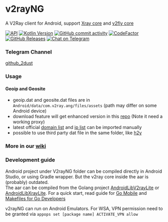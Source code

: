 # v2rayNG

A V2Ray client for Android, support [Xray core](https://github.com/XTLS/Xray-core) and [v2fly core](https://github.com/v2fly/v2ray-core)

[![API](https://img.shields.io/badge/API-21%2B-yellow.svg?style=flat)](https://developer.android.com/about/versions/lollipop)
[![Kotlin Version](https://img.shields.io/badge/Kotlin-2.2.0-blue.svg)](https://kotlinlang.org)
[![GitHub commit activity](https://img.shields.io/github/commit-activity/m/2dust/v2rayNG)](https://github.com/2dust/v2rayNG/commits/master)
[![CodeFactor](https://www.codefactor.io/repository/github/2dust/v2rayng/badge)](https://www.codefactor.io/repository/github/2dust/v2rayng)
[![GitHub Releases](https://img.shields.io/github/downloads/2dust/v2rayNG/latest/total?logo=github)](https://github.com/2dust/v2rayNG/releases)
[![Chat on Telegram](https://img.shields.io/badge/Chat%20on-Telegram-brightgreen.svg)](https://t.me/v2rayn)

### Telegram Channel
[github_2dust](https://t.me/github_2dust)

### Usage

#### Geoip and Geosite
- geoip.dat and geosite.dat files are in `Android/data/com.v2ray.ang/files/assets` (path may differ on some Android device)
- download feature will get enhanced version in this [repo](https://github.com/Loyalsoldier/v2ray-rules-dat) (Note it need a working proxy)
- latest official [domain list](https://github.com/Loyalsoldier/v2ray-rules-dat) and [ip list](https://github.com/Loyalsoldier/geoip) can be imported manually
- possible to use third party dat file in the same folder, like [h2y](https://guide.v2fly.org/routing/sitedata.html#%E5%A4%96%E7%BD%AE%E7%9A%84%E5%9F%9F%E5%90%8D%E6%96%87%E4%BB%B6)

### More in our [wiki](https://github.com/2dust/v2rayNG/wiki)

### Development guide

Android project under V2rayNG folder can be compiled directly in Android Studio, or using Gradle wrapper. But the v2ray core inside the aar is (probably) outdated.  
The aar can be compiled from the Golang project [AndroidLibV2rayLite](https://github.com/2dust/AndroidLibV2rayLite) or [AndroidLibXrayLite](https://github.com/2dust/AndroidLibXrayLite).
For a quick start, read guide for [Go Mobile](https://github.com/golang/go/wiki/Mobile) and [Makefiles for Go Developers](https://tutorialedge.net/golang/makefiles-for-go-developers/)

v2rayNG can run on Android Emulators. For WSA, VPN permission need to be granted via
`appops set [package name] ACTIVATE_VPN allow`

